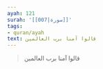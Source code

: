 ```yaml
---
ayah: 121
surah: '[[007|سورة]]'
tags:
- quran/ayah
text: قالوا آمنا برب العالمين
---
```

> قالوا آمنا برب العالمين
